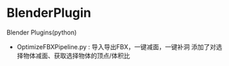 # BlenderPlugin
Blender Plugins(python)

- OptimizeFBXPipeline.py : 导入导出FBX，一键减面，一键补洞
添加了对选择物体减面、获取选择物体的顶点/体积比